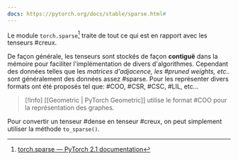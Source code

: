 ```yaml
---
docs: https://pytorch.org/docs/stable/sparse.html#
---
```

Le module `torch.sparse`[^1] traite de tout ce qui est en rapport avec les tenseurs #creux.

De façon générale, les tenseurs sont stockés de façon **contiguë** dans la mémoire pour faciliter l'implémentation de divers d'algorithmes. Cependant des données telles que les *matrices d'adjacence, les #pruned weights, etc..* sont généralement des données assez #sparse.
Pour les représenter divers formats ont été proposés tel que: #COO, #CSR, #CSC, #LIL, etc...

>[!Info]
>[[Geometric | PyTorch Geometric]] utilise le format #COO pour la représentation des graphes.

Pour convertir un tenseur #dense en tenseur #creux, on peut simplement utiliser la méthode `to_sparse()`.



[^1]: [torch.sparse — PyTorch 2.1 documentation](https://pytorch.org/docs/stable/sparse.html#)